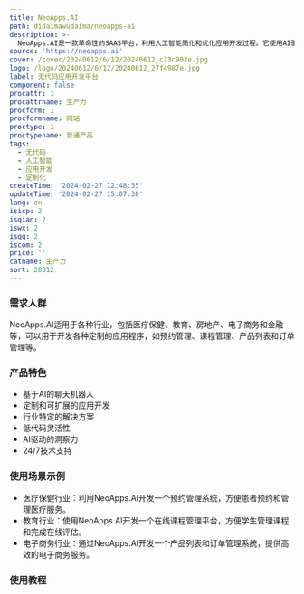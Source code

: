 ```yaml
---
title: NeoApps.AI
path: didaimawudaima/neoapps-ai
description: >-
  NeoApps.AI是一款革命性的SAAS平台，利用人工智能简化和优化应用开发过程。它使用AI驱动的聊天机器人帮助用户定义清晰的需求，并自动生成代码、构建数据库、生成API和设计用户界面，从而快速、高效地开发和部署定制的应用程序。它适用于各种行业，提供了针对医疗保健、教育、电子商务、金融等不同行业需求的模块，具备可定制和可扩展的特性。
source: 'https://neoapps.ai'
cover: /cover/20240612/6/12/20240612_c33c902e.jpg
logo: /logo/20240612/6/12/20240612_27f4987e.jpg
label: 无代码应用开发平台
component: false
procattr: 1
procattrname: 生产力
procform: 1
procformname: 网站
proctype: 1
proctypename: 普通产品
tags:
  - 无代码
  - 人工智能
  - 应用开发
  - 定制化
createTime: '2024-02-27 12:48:35'
updateTime: '2024-02-27 15:07:30'
lang: en
isicp: 2
isqian: 2
iswx: 2
isqq: 2
iscom: 2
price: ''
catname: 生产力
sort: 28312
---
```




### 需求人群
NeoApps.AI适用于各种行业，包括医疗保健、教育、房地产、电子商务和金融等，可以用于开发各种定制的应用程序，如预约管理、课程管理、产品列表和订单管理等。

### 产品特色
- 基于AI的聊天机器人
- 定制和可扩展的应用开发
- 行业特定的解决方案
- 低代码灵活性
- AI驱动的洞察力
- 24/7技术支持

### 使用场景示例
- 医疗保健行业：利用NeoApps.AI开发一个预约管理系统，方便患者预约和管理医疗服务。
- 教育行业：使用NeoApps.AI开发一个在线课程管理平台，方便学生管理课程和完成在线评估。
- 电子商务行业：通过NeoApps.AI开发一个产品列表和订单管理系统，提供高效的电子商务服务。

### 使用教程


  
